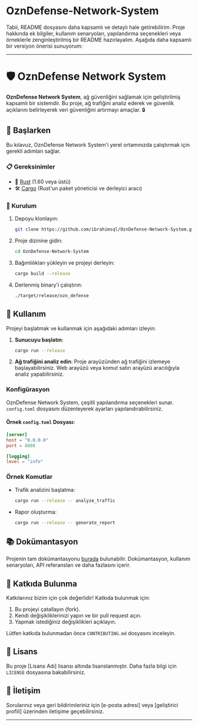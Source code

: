 # OznDefense-Network-System
Tabii, README dosyasını daha kapsamlı ve detaylı hale getirebilirim. Proje hakkında ek bilgiler, kullanım senaryoları, yapılandırma seçenekleri veya örneklerle zenginleştirilmiş bir README hazırlayalım. Aşağıda daha kapsamlı bir versiyon önerisi sunuyorum:

---

# 🛡️ OznDefense Network System

**OznDefense Network System**, ağ güvenliğini sağlamak için geliştirilmiş kapsamlı bir sistemdir. Bu proje, ağ trafiğini analiz ederek ve güvenlik açıklarını belirleyerek veri güvenliğini artırmayı amaçlar. 🔒

## 🚀 Başlarken

Bu kılavuz, OznDefense Network System'i yerel ortamınızda çalıştırmak için gerekli adımları sağlar.

### 📋 Gereksinimler

- 🦀 [Rust](https://www.rust-lang.org/) (1.60 veya üstü)
- 🛠️ [Cargo](https://doc.rust-lang.org/cargo/) (Rust'un paket yöneticisi ve derleyici aracı)

### 🚀 Kurulum

1. Depoyu klonlayın:
    ```bash
    git clone https://github.com/ibrahimsql/OznDefense-Network-System.git
    ```

2. Proje dizinine gidin:
    ```bash
    cd OznDefense-Network-System
    ```

3. Bağımlılıkları yükleyin ve projeyi derleyin:
    ```bash
    cargo build --release
    ```

4. Derlenmiş binary'i çalıştırın:
    ```bash
    ./target/release/ozn_defense
    ```

## 🏃 Kullanım

Projeyi başlatmak ve kullanmak için aşağıdaki adımları izleyin:

1. **Sunucuyu başlatın**:
    ```bash
    cargo run --release
    ```

2. **Ağ trafiğini analiz edin**:
    Proje arayüzünden ağ trafiğini izlemeye başlayabilirsiniz. Web arayüzü veya komut satırı arayüzü aracılığıyla analiz yapabilirsiniz.

### Konfigürasyon

OznDefense Network System, çeşitli yapılandırma seçenekleri sunar. `config.toml` dosyasını düzenleyerek ayarları yapılandırabilirsiniz.

#### Örnek `config.toml` Dosyası:

```toml
[server]
host = "0.0.0.0"
port = 8080

[logging]
level = "info"
```

### Örnek Komutlar

- Trafik analizini başlatma:
    ```bash
    cargo run --release -- analyze_traffic
    ```

- Rapor oluşturma:
    ```bash
    cargo run --release -- generate_report
    ```

## 📚 Dokümantasyon

Projenin tam dokümantasyonu [burada](link-to-docs) bulunabilir. Dokümantasyon, kullanım senaryoları, API referansları ve daha fazlasını içerir.

## 🤝 Katkıda Bulunma

Katkılarınız bizim için çok değerlidir! Katkıda bulunmak için:

1. Bu projeyi çatallayın (fork).
2. Kendi değişikliklerinizi yapın ve bir pull request açın.
3. Yapmak istediğiniz değişiklikleri açıklayın.

Lütfen katkıda bulunmadan önce `CONTRIBUTING.md` dosyasını inceleyin.

## 📜 Lisans

Bu proje [Lisans Adı] lisansı altında lisanslanmıştır. Daha fazla bilgi için `LICENSE` dosyasına bakabilirsiniz.

## 🌟 İletişim

Sorularınız veya geri bildirimleriniz için [e-posta adresi] veya [geliştirici profili] üzerinden iletişime geçebilirsiniz.

---
